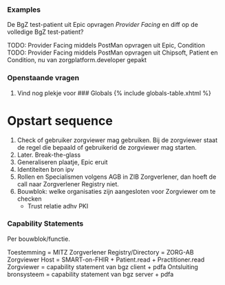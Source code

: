 

### Examples

De BgZ test-patient uit Epic opvragen *Provider Facing* en diff op de volledige BgZ test-patient?

TODO: Provider Facing middels PostMan opvragen uit Epic, Condition
TODO: Provider Facing middels PostMan opvragen uit Chipsoft, Patient en Condition, nu van zorgplatform.developer gepakt

### Openstaande vragen

1. Vind nog plekje voor ### Globals {% include globals-table.xhtml %}

# Opstart sequence

1. Check of gebruiker zorgviewer mag gebruiken. Bij de zorgviewer staat de regel die bepaald of gebruikerid de zorgviewer mag starten.
1. Later. Break-the-glass
1. Generaliseren plaatje, Epic eruit
1. Identiteiten bron ipv
1. Rollen en Specialismen volgens AGB in ZIB Zorgverlener, dan hoeft de call naar Zorgverlener Registry niet.
1. Bouwblok: welke organisaties zijn aangesloten voor Zorgviewer om te checken
    * Trust relatie adhv PKI

### Capability Statements

Per bouwblok/functie.

Toestemming = MITZ
Zorgverlener Registry/Directory = ZORG-AB
Zorgviewer Host = SMART-on-FHIR + Patient.read + Practitioner.read
Zorgviewer = capability statement van bgz client + pdfa
Ontsluiting bronsysteem = capability statement van bgz server + pdfa
